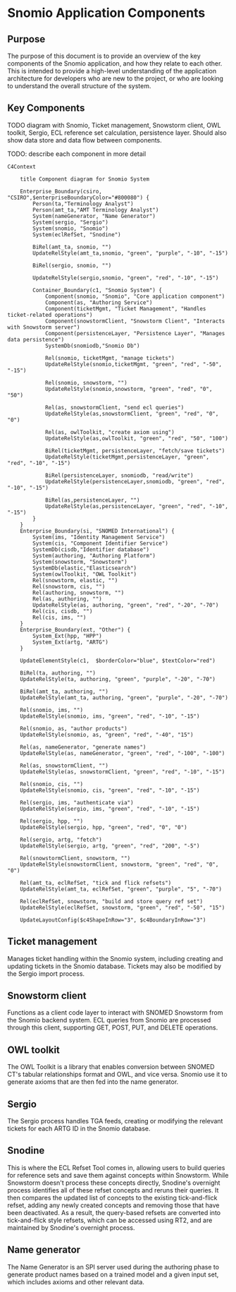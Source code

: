 # Snomio Application Components

## Purpose

The purpose of this document is to provide an overview of the key components of the Snomio
application, and how they relate to each other. This is intended to provide a high-level
understanding of the application architecture for developers who are new to the project, or who are
looking to understand the overall structure of the system.

## Key Components

TODO diagram with Snomio, Ticket management, Snowstorm client, OWL toolkit, Sergio, ECL
reference set calculation, persistence layer. Should also show data store and data flow between
components.

TODO: describe each component in more detail


```mermaid
C4Context

    title Component diagram for Snomio System

    Enterprise_Boundary(csiro, "CSIRO",$enterpriseBoundaryColor="#800080") {
        Person(ta,"Terminology Analyst")
        Person(amt_ta,"AMT Terminology Analyst")
        System(nameGenerator, "Name Generator")
        System(sergio, "Sergio")
        System(snomio, "Snomio")
        System(eclRefSet, "Snodine")

        BiRel(amt_ta, snomio, "")
        UpdateRelStyle(amt_ta,snomio, "green", "purple", "-10", "-15")

        BiRel(sergio, snomio, "")
        
        UpdateRelStyle(sergio,snomio, "green", "red", "-10", "-15")

        Container_Boundary(c1, "Snomio System") {
            Component(snomio, "Snomio", "Core application component")
            Component(as, "Authoring Service")
            Component(ticketMgmt, "Ticket Management", "Handles ticket-related operations")
            Component(snowstormClient, "Snowstorm Client", "Interacts with Snowstorm server")
            Component(persistenceLayer, "Persistence Layer", "Manages data persistence")
            SystemDb(snomiodb,"Snomio Db")

            Rel(snomio, ticketMgmt, "manage tickets")
            UpdateRelStyle(snomio,ticketMgmt, "green", "red", "-50", "-15")

            Rel(snomio, snowstorm, "")
            UpdateRelStyle(snomio,snowstorm, "green", "red", "0", "50")

            Rel(as, snowstormClient, "send ecl queries")
            UpdateRelStyle(as,snowstormClient, "green", "red", "0", "0")

            Rel(as, owlToolkit, "create axiom using")
            UpdateRelStyle(as,owlToolkit, "green", "red", "50", "100")

            BiRel(ticketMgmt, persistenceLayer, "fetch/save tickets")
            UpdateRelStyle(ticketMgmt,persistenceLayer, "green", "red", "-10", "-15")

            BiRel(persistenceLayer, snomiodb, "read/write")
            UpdateRelStyle(persistenceLayer,snomiodb, "green", "red", "-10", "-15")

            BiRel(as,persistenceLayer, "")
            UpdateRelStyle(as,persistenceLayer, "green", "red", "-10", "-15")
        }
    }
    Enterprise_Boundary(si, "SNOMED International") {
        System(ims, "Identity Management Service")
        System(cis, "Component Identifier Service")
        SystemDb(cisdb,"Identifier database")
        System(authoring, "Authoring Platform")
        System(snowstorm, "Snowstorm")
        SystemDb(elastic,"Elasticsearch")
        System(owlToolkit, "OWL Toolkit")
        Rel(snowstorm, elastic, "")
        Rel(snowstorm, cis, "")
        Rel(authoring, snowstorm, "")
        Rel(as, authoring, "")
        UpdateRelStyle(as, authoring, "green", "red", "-20", "-70")
        Rel(cis, cisdb, "")
        Rel(cis, ims, "")
    }
    Enterprise_Boundary(ext, "Other") {
        System_Ext(hpp, "HPP")
        System_Ext(artg, "ARTG")
    }

    UpdateElementStyle(c1,  $borderColor="blue", $textColor="red")

    BiRel(ta, authoring, "")
    UpdateRelStyle(ta, authoring, "green", "purple", "-20", "-70")

    BiRel(amt_ta, authoring, "")
    UpdateRelStyle(amt_ta, authoring, "green", "purple", "-20", "-70")

    Rel(snomio, ims, "")
    UpdateRelStyle(snomio, ims, "green", "red", "-10", "-15")

    Rel(snomio, as, "author products")
    UpdateRelStyle(snomio, as, "green", "red", "-40", "15")

    Rel(as, nameGenerator, "generate names")
    UpdateRelStyle(as, nameGenerator, "green", "red", "-100", "-100")

    Rel(as, snowstormClient, "")
    UpdateRelStyle(as, snowstormClient, "green", "red", "-10", "-15")

    Rel(snomio, cis, "")
    UpdateRelStyle(snomio, cis, "green", "red", "-10", "-15")

    Rel(sergio, ims, "authenticate via")
    UpdateRelStyle(sergio, ims, "green", "red", "-10", "-15")

    Rel(sergio, hpp, "")
    UpdateRelStyle(sergio, hpp, "green", "red", "0", "0")

    Rel(sergio, artg, "fetch")
    UpdateRelStyle(sergio, artg, "green", "red", "200", "-5")

    Rel(snowstormClient, snowstorm, "")
    UpdateRelStyle(snowstormClient, snowstorm, "green", "red", "0", "0")

    Rel(amt_ta, eclRefSet, "tick and flick refsets")
    UpdateRelStyle(amt_ta, eclRefSet, "green", "purple", "5", "-70")

    Rel(eclRefSet, snowstorm, "build and store query ref set")
    UpdateRelStyle(eclRefSet, snowstorm, "green", "red", "-50", "15")

    UpdateLayoutConfig($c4ShapeInRow="3", $c4BoundaryInRow="3")

```

## Ticket management
Manages ticket handling within the Snomio system, including creating and updating tickets in the Snomio database. Tickets may also be modified by the Sergio import process.

## Snowstorm client
Functions as a client code layer to interact with SNOMED Snowstorm from the Snomio backend system. ECL queries from Snomio are processed through this client, supporting GET, POST, PUT, and DELETE operations.

## OWL toolkit
The OWL Toolkit is a library that enables conversion between SNOMED CT's tabular relationships format and OWL, and vice versa. Snomio use it to generate axioms that are then fed into the name generator.

## Sergio
The Sergio process handles TGA feeds, creating or modifying the relevant tickets for each ARTG ID in the Snomio database.

## Snodine
This is where the ECL Refset Tool comes in, allowing users to build queries for reference sets and save them against concepts within Snowstorm. While Snowstorm doesn't process these concepts directly, Snodine's overnight process identifies all of these refset concepts and reruns their queries. It then compares the updated list of concepts to the existing tick-and-flick refset, adding any newly created concepts and removing those that have been deactivated. As a result, the query-based refsets are converted into tick-and-flick style refsets, which can be accessed using RT2, and are maintained by Snodine's overnight process.

## Name generator

The Name Generator is an SPI server used during the authoring phase to generate product names based on a trained model and a given input set, which includes axioms and other relevant data.